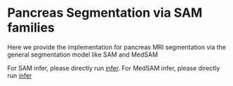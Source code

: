 # Pancreas Segmentation via SAM families

Here we provide the implementation for pancreas MRI segmentation via the general segmentation model like SAM and MedSAM

For SAM infer, please directly run [infer](./MedSAM/infer.py). For MedSAM infer, please directly run [infer](./SAM/infer.py)

